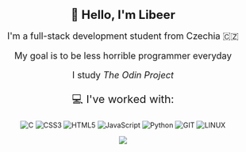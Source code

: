 <div align="center">
  <h1 style="font-size: 24px;">👋 Hello, I'm Libeer</h1>
  <p style="font-size: 18px;">I'm a full-stack development student from Czechia 🇨🇿</p>
  <p style="font-size: 18px;">My goal is to be less horrible programmer everyday</p>
  <p style="font-size: 18px;">I study <i><a href="https://www.theodinproject.com/" style="text-decoration: none;">The Odin Project</a></i></p>
  <p style="font-size: 22px;">💻 I've worked with:</p>


![C](https://img.shields.io/badge/c-%2300599C.svg?style=for-the-badge&logo=c&logoColor=white)
![CSS3](https://img.shields.io/badge/css3-%231572B6.svg?style=for-the-badge&logo=css3&logoColor=white)
![HTML5](https://img.shields.io/badge/html5-%23E34F26.svg?style=for-the-badge&logo=html5&logoColor=white)
![JavaScript](https://img.shields.io/badge/javascript-%23323330.svg?style=for-the-badge&logo=javascript&logoColor=%23F7DF1E)
![Python](https://img.shields.io/badge/python-3670A0?style=for-the-badge&logo=python&logoColor=ffdd54)
![GIT](https://img.shields.io/badge/Git-fc6d26?style=for-the-badge&logo=git&logoColor=white)
![LINUX](https://img.shields.io/badge/Linux-FCC624?style=for-the-badge&logo=linux&logoColor=black)

![](https://github-readme-stats.vercel.app/api/top-langs/?username=LibeerDev&theme=dark&hide_border=false&include_all_commits=false&count_private=false&layout=compact)
</div>
